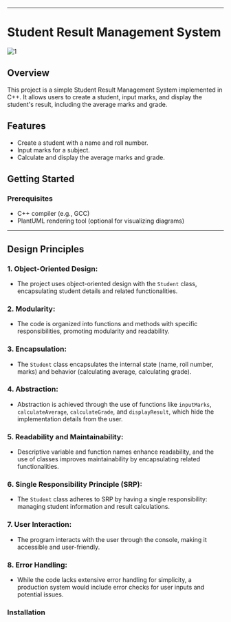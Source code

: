 
----
# Student Result Management System

![1](https://github.com/GautamRakholiya-1302/result_marking_system_Design/assets/112694190/a39da957-7458-4002-b9fe-7c36b426df96)





## Overview

This project is a simple Student Result Management System implemented in C++. It allows users to create a student, input marks, and display the student's result, including the average marks and grade.

## Features

- Create a student with a name and roll number.
- Input marks for a subject.
- Calculate and display the average marks and grade.

## Getting Started

### Prerequisites

- C++ compiler (e.g., GCC)
- PlantUML rendering tool (optional for visualizing diagrams)

-----
## Design Principles

### 1. **Object-Oriented Design:**
   - The project uses object-oriented design with the `Student` class, encapsulating student details and related functionalities.

### 2. **Modularity:**
   - The code is organized into functions and methods with specific responsibilities, promoting modularity and readability.

### 3. **Encapsulation:**
   - The `Student` class encapsulates the internal state (name, roll number, marks) and behavior (calculating average, calculating grade).

### 4. **Abstraction:**
   - Abstraction is achieved through the use of functions like `inputMarks`, `calculateAverage`, `calculateGrade`, and `displayResult`, which hide the implementation details from the user.

### 5. **Readability and Maintainability:**
   - Descriptive variable and function names enhance readability, and the use of classes improves maintainability by encapsulating related functionalities.

### 6. **Single Responsibility Principle (SRP):**
   - The `Student` class adheres to SRP by having a single responsibility: managing student information and result calculations.

### 7. **User Interaction:**
   - The program interacts with the user through the console, making it accessible and user-friendly.

### 8. **Error Handling:**
   - While the code lacks extensive error handling for simplicity, a production system would include error checks for user inputs and potential issues.




### Installation


